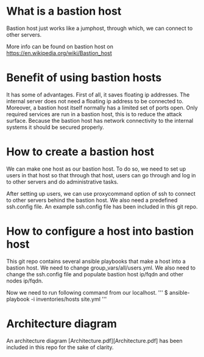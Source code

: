 What is a bastion host
====
Bastion host just works like a jumphost, through which, we can connect to
other servers.

More info can be found on bastion host on https://en.wikipedia.org/wiki/Bastion_host

Benefit of using bastion hosts
===
It has some of advantages. 
First of all, it saves floating ip addresses.
The internal server does not need a floating ip address to be connected to.
Moreover, a bastion host itself normally has a limited set of ports open. 
Only required services are run in a bastion host, this is to reduce the attack surface.
Because the bastion host has network connectivity to the internal systems it should be
secured properly.

How to create a bastion host
===
We can make one host as our bastion host.
To do so, we need to set up users in that host so that
through that host, users can go through and log in to other servers
and do administrative tasks.

After setting up users, we can use proxycommand option of ssh to 
connect to other servers behind the bastion host. We also need a predefined ssh.config file. 
An example ssh.config file has been included in this git repo.

How to configure a host into bastion host
===
This git repo contains several ansible playbooks that make a host into a bastion host.
We need to change group_vars/all/users.yml. 
We also need to change the ssh.config file and populate bastion host 
ip/fqdn and other nodes ip/fqdn.

Now we need to run following command from our localhost.
'''
$ ansible-playbook -i inventories/hosts site.yml
'''

Architecture diagram
==
An architecture diagram [Architecture.pdf][Architecture.pdf] has been included in this repo for the sake of clarity. 

